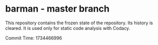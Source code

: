 # barman - master branch

This repository contains the frozen state of the repository.
Its history is cleared. It is used only for static code
analysis with Codacy.

Commit Time: 1734466996